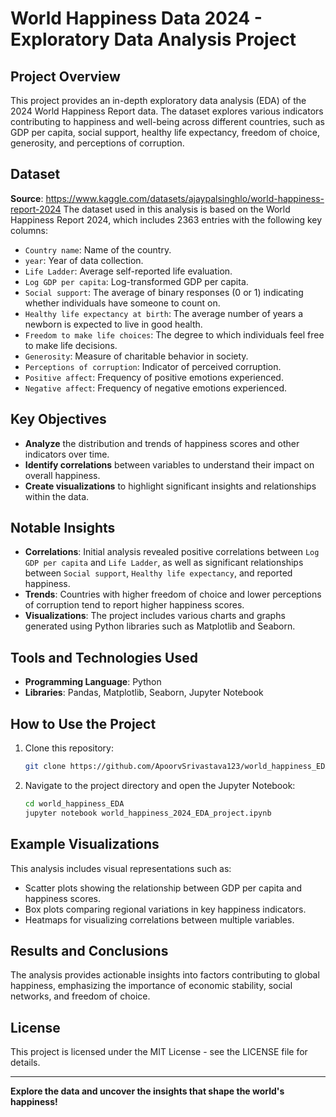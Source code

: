 # World Happiness Data 2024 - Exploratory Data Analysis Project

## Project Overview
This project provides an in-depth exploratory data analysis (EDA) of the 2024 World Happiness Report data. The dataset explores various indicators contributing to happiness and well-being across different countries, such as GDP per capita, social support, healthy life expectancy, freedom of choice, generosity, and perceptions of corruption.

## Dataset
**Source**: https://www.kaggle.com/datasets/ajaypalsinghlo/world-happiness-report-2024
The dataset used in this analysis is based on the World Happiness Report 2024, which includes 2363 entries with the following key columns:

- `Country name`: Name of the country.
- `year`: Year of data collection.
- `Life Ladder`: Average self-reported life evaluation.
- `Log GDP per capita`: Log-transformed GDP per capita.
- `Social support`: The average of binary responses (0 or 1) indicating whether individuals have someone to count on.
- `Healthy life expectancy at birth`: The average number of years a newborn is expected to live in good health.
- `Freedom to make life choices`: The degree to which individuals feel free to make life decisions.
- `Generosity`: Measure of charitable behavior in society.
- `Perceptions of corruption`: Indicator of perceived corruption.
- `Positive affect`: Frequency of positive emotions experienced.
- `Negative affect`: Frequency of negative emotions experienced.

  

## Key Objectives
- **Analyze** the distribution and trends of happiness scores and other indicators over time.
- **Identify correlations** between variables to understand their impact on overall happiness.
- **Create visualizations** to highlight significant insights and relationships within the data.

## Notable Insights
- **Correlations**: Initial analysis revealed positive correlations between `Log GDP per capita` and `Life Ladder`, as well as significant relationships between `Social support`, `Healthy life expectancy`, and reported happiness.
- **Trends**: Countries with higher freedom of choice and lower perceptions of corruption tend to report higher happiness scores.
- **Visualizations**: The project includes various charts and graphs generated using Python libraries such as Matplotlib and Seaborn.

## Tools and Technologies Used
- **Programming Language**: Python
- **Libraries**: Pandas, Matplotlib, Seaborn, Jupyter Notebook

## How to Use the Project
1. Clone this repository:
    ```bash
    git clone https://github.com/ApoorvSrivastava123/world_happiness_EDA.git
    ```
2. Navigate to the project directory and open the Jupyter Notebook:
    ```bash
    cd world_happiness_EDA
    jupyter notebook world_happiness_2024_EDA_project.ipynb
    ```

## Example Visualizations
This analysis includes visual representations such as:
- Scatter plots showing the relationship between GDP per capita and happiness scores.
- Box plots comparing regional variations in key happiness indicators.
- Heatmaps for visualizing correlations between multiple variables.

## Results and Conclusions
The analysis provides actionable insights into factors contributing to global happiness, emphasizing the importance of economic stability, social networks, and freedom of choice.

## License
This project is licensed under the MIT License - see the LICENSE file for details.


---
**Explore the data and uncover the insights that shape the world's happiness!**

